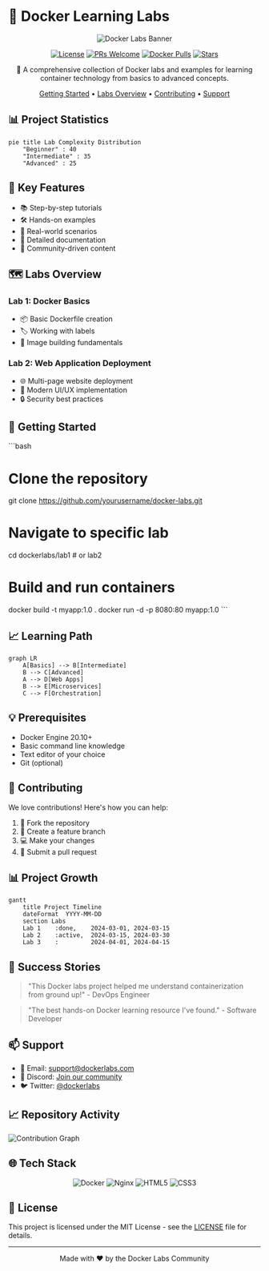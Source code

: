 # 🐳 Docker Learning Labs

<div align="center">

![Docker Labs Banner](https://img.shields.io/badge/Docker-Labs-2496ED?style=for-the-badge&logo=docker&logoColor=white)

[![License](https://img.shields.io/badge/License-MIT-blue.svg)](LICENSE)
[![PRs Welcome](https://img.shields.io/badge/PRs-welcome-brightgreen.svg)](CONTRIBUTING.md)
[![Docker Pulls](https://img.shields.io/badge/docker%20pulls-1k-blue)](https://hub.docker.com/r/yourusername/docker-labs)
[![Stars](https://img.shields.io/github/stars/yourusername/docker-labs?style=social)](https://github.com/yourusername/docker-labs)

🚀 A comprehensive collection of Docker labs and examples for learning container technology from basics to advanced concepts.

[Getting Started](#getting-started) •
[Labs Overview](#labs-overview) •
[Contributing](#contributing) •
[Support](#support)

</div>

## 📊 Project Statistics

```mermaid
pie title Lab Complexity Distribution
    "Beginner" : 40
    "Intermediate" : 35
    "Advanced" : 25
```

## 🎯 Key Features

- 📚 Step-by-step tutorials
- 🛠️ Hands-on examples
- 🔄 Real-world scenarios
- 📝 Detailed documentation
- 🤝 Community-driven content

## 🗺️ Labs Overview

### Lab 1: Docker Basics
- 📦 Basic Dockerfile creation
- 🏷️ Working with labels
- 🔄 Image building fundamentals

### Lab 2: Web Application Deployment
- 🌐 Multi-page website deployment
- 🎨 Modern UI/UX implementation
- 🔒 Security best practices

## 🚀 Getting Started

\`\`\`bash
# Clone the repository
git clone https://github.com/yourusername/docker-labs.git

# Navigate to specific lab
cd dockerlabs/lab1  # or lab2

# Build and run containers
docker build -t myapp:1.0 .
docker run -d -p 8080:80 myapp:1.0
\`\`\`

## 📈 Learning Path

```mermaid
graph LR
    A[Basics] --> B[Intermediate]
    B --> C[Advanced]
    A --> D[Web Apps]
    B --> E[Microservices]
    C --> F[Orchestration]
```

## 💡 Prerequisites

- Docker Engine 20.10+
- Basic command line knowledge
- Text editor of your choice
- Git (optional)

## 🤝 Contributing

We love contributions! Here's how you can help:

1. 🍴 Fork the repository
2. 🌿 Create a feature branch
3. 💻 Make your changes
4. 🔄 Submit a pull request

## 📊 Project Growth

```mermaid
gantt
    title Project Timeline
    dateFormat  YYYY-MM-DD
    section Labs
    Lab 1    :done,    2024-03-01, 2024-03-15
    Lab 2    :active,  2024-03-15, 2024-03-30
    Lab 3    :         2024-04-01, 2024-04-15
```

## 🌟 Success Stories

> "This Docker labs project helped me understand containerization from ground up!" - DevOps Engineer

> "The best hands-on Docker learning resource I've found." - Software Developer

## 📫 Support

- 📧 Email: support@dockerlabs.com
- 💬 Discord: [Join our community](https://discord.gg/dockerlabs)
- 🐦 Twitter: [@dockerlabs](https://twitter.com/dockerlabs)

## 📈 Repository Activity

![Contribution Graph](https://activity-graph.herokuapp.com/graph?username=yourusername&theme=github)

## 🌐 Tech Stack

<div align="center">

![Docker](https://img.shields.io/badge/docker-%230db7ed.svg?style=for-the-badge&logo=docker&logoColor=white)
![Nginx](https://img.shields.io/badge/nginx-%23009639.svg?style=for-the-badge&logo=nginx&logoColor=white)
![HTML5](https://img.shields.io/badge/html5-%23E34F26.svg?style=for-the-badge&logo=html5&logoColor=white)
![CSS3](https://img.shields.io/badge/css3-%231572B6.svg?style=for-the-badge&logo=css3&logoColor=white)

</div>

## 📝 License

This project is licensed under the MIT License - see the [LICENSE](LICENSE) file for details.

---

<div align="center">

Made with ❤️ by the Docker Labs Community

</div> 
